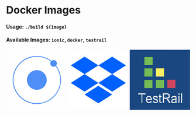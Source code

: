 # Docker Images

#### Usage: `./build ${image}`
#### Available Images: `ionic`, `docker`, `testrail`

[![Ionic Framework Logo](./ionic/ionic-logo.jpg)](./ionic) [![Dropbox CLI](./dropbox/dropbox-logo.jpg)](./dropbox) [![Testrail](./testrail/testrail-logo.png)](./testrail)
